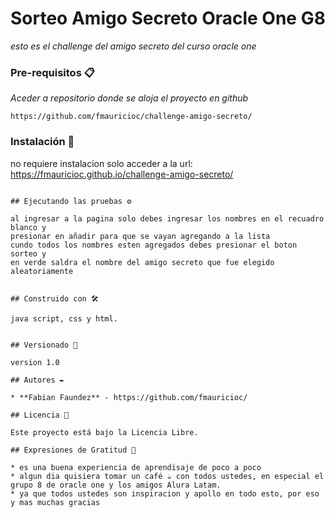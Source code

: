 # Sorteo Amigo Secreto Oracle One G8

_esto es el challenge del amigo secreto del curso oracle one_


### Pre-requisitos 📋

_Aceder a repositorio donde se aloja el proyecto en github_

```
https://github.com/fmauricioc/challenge-amigo-secreto/
```

### Instalación 🔧

no requiere instalacion solo acceder a la url: https://fmauricioc.github.io/challenge-amigo-secreto/
```

## Ejecutando las pruebas ⚙️

al ingresar a la pagina solo debes ingresar los nombres en el recuadro blanco y
presionar en añadir para que se vayan agregando a la lista
cundo todos los nombres esten agregados debes presionar el boton sorteo y
en verde saldra el nombre del amigo secreto que fue elegido aleatoriamente


## Construido con 🛠️

java script, css y html.


## Versionado 📌

version 1.0

## Autores ✒️

* **Fabian Faundez** - https://github.com/fmauricioc/

## Licencia 📄

Este proyecto está bajo la Licencia Libre.

## Expresiones de Gratitud 🎁

* es una buena experiencia de aprendisaje de poco a poco
* algun dia quisiera tomar un café ☕ con todos ustedes, en especial el grupo 8 de oracle one y los amigos Alura Latam. 
* ya que todos ustedes son inspiracion y apollo en todo esto, por eso y mas muchas gracias

